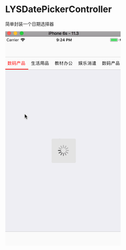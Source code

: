 # LYSDatePickerController
简单封装一个日期选择器

![效果图](https://github.com/LIYANGSHUAI/LYSSlideMenuController/blob/master/gif.gif)

